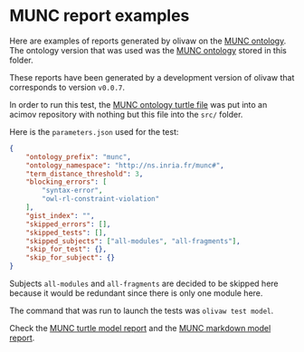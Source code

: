 # MUNC report examples

Here are examples of reports generated by olivaw on the [MUNC ontology](https://ns.inria.fr/munc). The ontology version that was used was the [MUNC ontology](./munc.ttl) stored in this folder.

These reports have been generated by a development version of olivaw that corresponds to version `v0.0.7`.

In order to run this test, the [MUNC ontology turtle file](http://ns.inria.fr/munc/v2/munc.ttl) was put into an acimov repository with nothing but this file into the `src/` folder.

Here is the `parameters.json` used for the test:

```json
{
    "ontology_prefix": "munc",
    "ontology_namespace": "http://ns.inria.fr/munc#",
    "term_distance_threshold": 3,
    "blocking_errors": [
        "syntax-error",
        "owl-rl-constraint-violation"
    ],
    "gist_index": "",
    "skipped_errors": [],
    "skipped_tests": [],
    "skipped_subjects": ["all-modules", "all-fragments"],
    "skip_for_test": {},
    "skip_for_subject": {}
}
```

Subjects `all-modules` and `all-fragments` are decided to be skipped here because it would be redundant since there is only one module here.

The command that was run to launch the tests was `olivaw test model`.

Check the [MUNC turtle model report](./model-test-manual-NicoRobertIn-2024-12-18T13-34-56.ttl) and the [MUNC markdown model report](./model-test-manual-NicoRobertIn-2024-12-18T13-34-56.md).